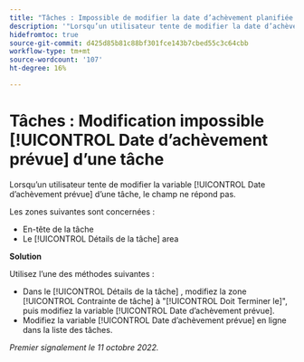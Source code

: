 ```yaml
---
title: "Tâches : Impossible de modifier la date d’achèvement planifiée d’une tâche"
description: '"Lorsqu’un utilisateur tente de modifier la date d’achèvement planifiée d’une tâche, le champ ne répond pas.  »'
hidefromtoc: true
source-git-commit: d425d85b81c88bf301fce143b7cbed55c3c64cbb
workflow-type: tm+mt
source-wordcount: '107'
ht-degree: 16%

---
```



# Tâches : Modification impossible [!UICONTROL Date d’achèvement prévue] d’une tâche

Lorsqu’un utilisateur tente de modifier la variable [!UICONTROL Date d’achèvement prévue] d’une tâche, le champ ne répond pas.

Les zones suivantes sont concernées :

* En-tête de la tâche
* Le [!UICONTROL Détails de la tâche] area

**Solution**

Utilisez l’une des méthodes suivantes :

* Dans le [!UICONTROL Détails de la tâche] , modifiez la zone [!UICONTROL Contrainte de tâche] à &quot;[!UICONTROL Doit Terminer le]&quot;, puis modifiez la variable [!UICONTROL Date d’achèvement prévue].
* Modifiez la variable [!UICONTROL Date d’achèvement prévue] en ligne dans la liste des tâches.

_Premier signalement le 11 octobre 2022._

